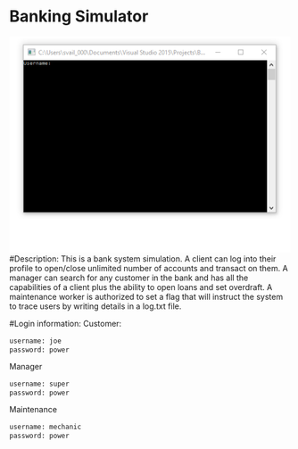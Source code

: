 # Banking Simulator
![GitHub Logo](banking.gif)
#Description:
This is a bank system simulation. A client can log into their profile to open/close unlimited number of accounts and transact on them. A manager can search for any customer in the bank and has all the capabilities of a client plus the ability to open loans and set overdraft. A maintenance worker is authorized to set a flag that will instruct the system to trace users by writing details in a log.txt file.

#Login information:
Customer: 
```
username: joe
password: power
```
Manager
```
username: super
password: power
```
Maintenance
```
username: mechanic
password: power
```
